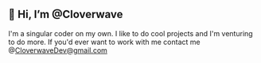 ## 👋 Hi, I’m @Cloverwave

I'm a singular coder on my own.
I like to do cool projects and I'm venturing to do more.
If you'd ever want to work with me contact me @CloverwaveDev@gmail.com

<!---
Pyefy/Pyefy is a ✨ special ✨ repository because its `README.md` (this file) appears on your GitHub profile.
You can click the Preview link to take a look at your changes.
--->
